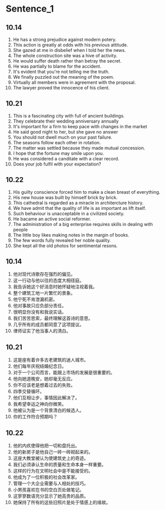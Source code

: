# Sentence_1

## 10.14
1. He has a strong prejudice against modern potery.
2. This action is greatly at odds with his previous attitude.
3. She gazed at me in disbelief when I told her the news.
4. The whole construction site was a hive of activity.
5. He would suffer death rather than betray the secret.
6. He was partially to blame for the accident.
7. It's evident that you're not telling me the truth.
8. We finally puzzled out the meaning of the poem.
9. Virtually all members were in agreement with the proposal.
10. The lawyer proved the innocence of his client.

## 10.21
1. This is a fascinating city with full of ancient buildings.
2. They celebrate their wedding anniversary annually
3. It's important for a firm to keep pace with changes in the market
4. He said good night to her, but she gave no answer
5. You should not dwell much on your past failure.
6. The seasons follow each other in rotation.
7. The matter was settled because they made mutual concession.
8. I hope that the fortune may smile upon you.
9. He was considered a canditate with a clear record.
10. Does your job fulfil with your expectation?

## 10.22
1. His guilty conscience forced him to make a clean breast of everything.
2. His new house was built by himself brick by brick.
3. This cathedral is regarded as a miracle in architercture history.
4. We have admit that the quality of life is as important as lift itself.
5. Such behaviour is unacceptable in a civilized society.
6. He bacame an active social reformer.
7. The administration of a big enterprise requires skills in dealing with people
8. The little boy likes making notes in the margin of books.
9. The few words fully revealed her noble quality.
10. She kept all the old photos for sentimental resons.

<div style="page-break-after: always;"></div>

## 10.14
1. 他对现代诗歌存在强烈的偏见。
2. 这一行动与他以往的态度大相径庭。
3. 我告诉她这个好消息时她怀疑地注视着我。
4. 整个建筑工地一片繁忙的景象。
5. 他宁死不肯泄漏机密。
6. 他对事故只应负部分责任。
7. 很明显你没有和我说实话。
8. 我们苦苦思索，最终理解这首诗的意思。
9. 几乎所有的成员都同意了这项提议。
10. 律师证实了他当事人的清白。

## 10.21
1. 这是座有着许多古老建筑的迷人城市。
2. 他们每年庆祝结婚纪念日。
3. 对于一个公司而言，能跟上市场的发展是很重要的。
4. 他向她道晚安，她却毫无反应。
5. 你不应该老是想着过去的失败。
6. 四季交替循环。
7. 他们互相让步，事情因此解决了。
8. 我希望幸运之神向你微笑。
9. 他被认为是一个背景清白的候选人。
10. 你的工作符合预期吗？

## 10.22
1. 他的内疚使得他把一切和盘托出。
2. 他的新房子是他自己一砖一砖砌起来的。
3. 这座大教堂被认为使建筑史上的奇迹。
4. 我们必须承认生命的质量和生命本身一样重要。
5. 这样的行为在文明社会中是不能接受的。
6. 他成为了一位积极的社会改革家。
7. 管理一个大企业需要与人相处的技巧。
8. 小男孩喜欢在书的空白页处做笔记。
9. 这寥寥数语充分显示了她高贵的品质。
10. 她保持了所有的这些旧照片是处于情感上的缘故。
